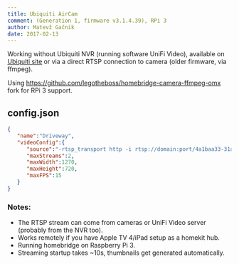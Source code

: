 ```yaml
---
title: Ubiquiti AirCam
comment: (Generation 1, firmware v3.1.4.39), RPi 3
author: Matevž Gačnik
date: 2017-02-13
---
```

Working without Ubiquiti NVR (running software UniFi Video), available on [Ubiquiti site](https://www.ubnt.com/download/unifi-video/) or via a direct RTSP connection to camera (older firmware, via ffmpeg).

Using <https://github.com/legotheboss/homebridge-camera-ffmpeg-omx> fork for RPi 3 support.

## config.json

```json
{
   "name":"Driveway",
   "videoConfig":{
      "source":"-rtsp_transport http -i rtsp://domain:port/4a1baa33-31a8-52f3-5524-12345aa111a7_0",
      "maxStreams":2,
      "maxWidth":1270,
      "maxHeight":720,
      "maxFPS":15
   }
}
```

### Notes:

- The RTSP stream can come from cameras or UniFi Video server (probably from the NVR too).
- Works remotely if you have Apple TV 4/iPad setup as a homekit hub.
- Running homebridge on Raspberry Pi 3.
- Streaming startup takes ~10s, thumbnails get generated automatically.
